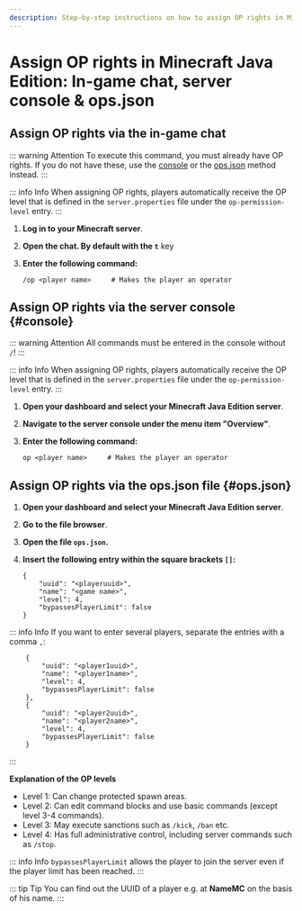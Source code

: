 ```yaml
---
description: Step-by-step instructions on how to assign OP rights in Minecraft Java Edition via the in-game chat, the server console or the ops.json file.
---
```


# Assign OP rights in Minecraft Java Edition: In-game chat, server console & ops.json

## Assign OP rights via the in-game chat

::: warning Attention
To execute this command, you must already have OP rights. If you do not have these, use the [console](#console) or the [ops.json](#ops.json) method instead.
:::

::: info Info
When assigning OP rights, players automatically receive the OP level that is defined in the ```server.properties``` file under the ```op-permission-level``` entry.
:::

1. <strong>Log in to your Minecraft server</strong>.

2. <strong>Open the chat. By default with the ```t```</strong> key

3. <strong>Enter the following command:</strong>

    ```
    /op <player name>     # Makes the player an operator
    ```


## Assign OP rights via the server console {#console}

::: warning Attention
All commands must be entered in the console without ```/```!
:::

::: info Info
When assigning OP rights, players automatically receive the OP level that is defined in the ```server.properties``` file under the ```op-permission-level``` entry.
:::

1. <strong>Open your dashboard and select your Minecraft Java Edition server</strong>.

2. <strong>Navigate to the server console under the menu item "Overview"</strong>.

3. <strong>Enter the following command:</strong>

    ```
    op <player name>     # Makes the player an operator
    ```

## Assign OP rights via the ops.json file {#ops.json}

1. <strong>Open your dashboard and select your Minecraft Java Edition server</strong>.

2. <strong>Go to the file browser</strong>.

3. <strong>Open the file ```ops.json```.</strong>

4. <strong>Insert the following entry within the square brackets ```[]```:</strong>

    ```
    {
		"uuid": "<playeruuid>",
		"name": "<game name>",
		"level": 4,
		"bypassesPlayerLimit": false
	}
    ```

::: info Info
If you want to enter several players, separate the entries with a comma ```,```:
```
    {
		"uuid": "<player1uuid>",
		"name": "<player1name>",
		"level": 4,
		"bypassesPlayerLimit": false
	},
    {
		"uuid": "<player2uuid>",
		"name": "<player2name>",
		"level": 4,
		"bypassesPlayerLimit": false
	}
```
:::

<strong>Explanation of the OP levels</strong>

- Level 1: Can change protected spawn areas.
- Level 2: Can edit command blocks and use basic commands (except level 3-4 commands).
- Level 3: May execute sanctions such as ```/kick```, ```/ban``` etc.
- Level 4: Has full administrative control, including server commands such as ```/stop```.

::: info Info
```bypassesPlayerLimit``` allows the player to join the server even if the player limit has been reached.
:::

::: tip Tip
You can find out the UUID of a player e.g. at <strong>NameMC</strong> on the basis of his name.
:::